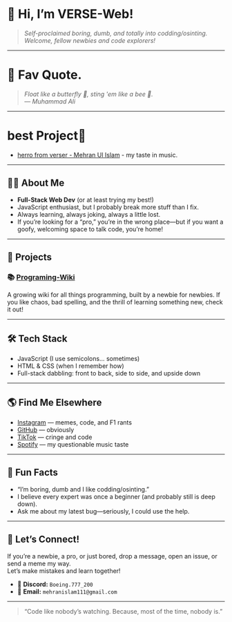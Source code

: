 # 👋 Hi, I’m VERSE-Web!

> *Self-proclaimed boring, dumb, and totally into codding/osinting. Welcome, fellow newbies and code explorers!*

---

#  💭 Fav Quote.

> *Float like a butterfly 🦋, sting 'em like a bee 🐝.*  
> — *Muhammad Ali*

---
# best Project📝

- [herro from verser - Mehran Ul Islam](https://open.spotify.com/playlist/7oEYg34WT0Tib6drNLo2Md) - my taste in music.

---
## 🧑‍💻 About Me

- **Full-Stack Web Dev** (or at least trying my best!)
- JavaScript enthusiast, but I probably break more stuff than I fix.
- Always learning, always joking, always a little lost.
- If you’re looking for a “pro,” you’re in the wrong place—but if you want a goofy, welcoming space to talk code, you’re home!

---

## 🚀 Projects

### 📚 [Programing-Wiki](https://github.com/VERSE-Web/Programing-Wiki)
A growing wiki for all things programming, built by a newbie for newbies. If you like chaos, bad spelling, and the thrill of learning something new, check it out!

---

## 🛠️ Tech Stack

- JavaScript (I use semicolons… sometimes)
- HTML & CSS (when I remember how)
- Full-stack dabbling: front to back, side to side, and upside down

---

## 🌎 Find Me Elsewhere

- [Instagram](https://www.instagram.com/casualf1_fan/) — memes, code, and F1 rants
- [GitHub](https://github.com/VERSE-Web/) — obviously
- [TikTok](https://www.tiktok.com/@user798471769112) — cringe and code
- [Spotify](https://open.spotify.com/user/31anjyuxi4npl4rbc4ha3xjkl4ze?si=4b81b45f0d18481b) — my questionable music taste

---

## 🤡 Fun Facts

- “I’m boring, dumb and I like codding/osinting.”
- I believe every expert was once a beginner (and probably still is deep down).
- Ask me about my latest bug—seriously, I could use the help.

---

## 🦑 Let’s Connect!

If you’re a newbie, a pro, or just bored, drop a message, open an issue, or send a meme my way.  
Let’s make mistakes and learn together!

- 💬 **Discord:** `Boeing.777_200`
- 📧 **Email:** `mehranislam111@gmail.com`

---

> “Code like nobody’s watching. Because, most of the time, nobody is.”
